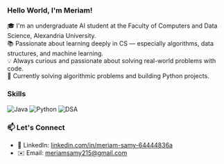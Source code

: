### Hello World, I'm Meriam!
🎓 I'm an undergraduate AI student at the Faculty of Computers and Data Science, Alexandria University.  
📚 Passionate about learning deeply in CS — especially algorithms, data structures, and machine learning.   
💡 Always curious and passionate about solving real-world problems with code.  
🌱 Currently solving algorithmic problems and building Python projects.  

### Skills
![Java](https://img.shields.io/badge/Java-ED8B00?style=for-the-badge&logo=java&logoColor=white)
![Python](https://img.shields.io/badge/Python-3776AB?style=for-the-badge&logo=python&logoColor=white)
![DSA](https://img.shields.io/badge/Data%20Structures%20%26%20Algorithms-Fundamentals-purple?style=for-the-badge)



### 📫 Let's Connect
- 💼 LinkedIn: [linkedin.com/in/meriam-samy-64444836a](https://www.linkedin.com/in/meriam-samy-64444836a)  
- ✉️ Email: [meriamsamy215@gmail.com](mailto:meriamsamy215@gmail.com)

